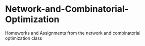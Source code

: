 # Network-and-Combinatorial-Optimization
Homeworks and Assignments from the network and combinatorial optimization class
